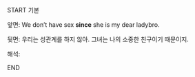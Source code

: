 START
기본

앞면:
We don’t have sex **since** she is my dear ladybro.


뒷면:
우리는 성관계를 하지 않아. 그녀는 나의 소중한 친구이기 때문이지.


해석:

<!--ID: 1733715580983-->
END